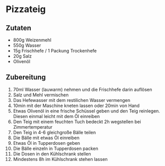 # Pizzateig

## Zutaten

- 800g Weizenmehl
- 550g Wasser
- 15g Frischhefe / 1 Packung Trockenhefe
- 20g Salz
- Olivenöl

## Zubereitung

1. 70ml Wasser (lauwarm) nehmen und die Frischhefe darin auflösen
2. Salz und Mehl vermischen
3. Das Hefewasser mit dem restilichen Wasser vermengen
4. 10min mit der Maschine kneten lassen oder 20min von Hand
5. Etwas Olivenöl in eine frische Schüssel geben und den Teig reinlegen. Diesen einmal leicht mit dem Öl einreiben
6. Den Teig mit einem feuchten Tuch bedeckt 2h wegstellen bei Zimmertemperatur
7. Den Teig in 4-6 gleichgroße Bälle teilen
8. Die Bälle mit etwas Öl einreiben
9. Etwas Öl in Tupperdosen geben
10. Die Bälle einzeln in Tupperdosen packen
11. Die Dosen in den Kühlschrank stellen
12. Mindestens 8h im Kühlschrank stehen lassen
